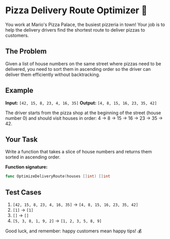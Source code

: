 # Pizza Delivery Route Optimizer 🍕

You work at Mario's Pizza Palace, the busiest pizzeria in town! Your job is to help the delivery drivers find the shortest route to deliver pizzas to customers.

## The Problem

Given a list of house numbers on the same street where pizzas need to be delivered, you need to sort them in ascending order so the driver can deliver them efficiently without backtracking.

## Example

**Input:** `[42, 15, 8, 23, 4, 16, 35]`
**Output:** `[4, 8, 15, 16, 23, 35, 42]`

The driver starts from the pizza shop at the beginning of the street (house number 0) and should visit houses in order: 4 → 8 → 15 → 16 → 23 → 35 → 42.

## Your Task

Write a function that takes a slice of house numbers and returns them sorted in ascending order.

**Function signature:**
```go
func OptimizeDeliveryRoute(houses []int) []int
```

## Test Cases

1. `[42, 15, 8, 23, 4, 16, 35]` → `[4, 8, 15, 16, 23, 35, 42]`
2. `[1]` → `[1]`
3. `[]` → `[]`
4. `[5, 3, 8, 1, 9, 2]` → `[1, 2, 3, 5, 8, 9]`

Good luck, and remember: happy customers mean happy tips! 💰